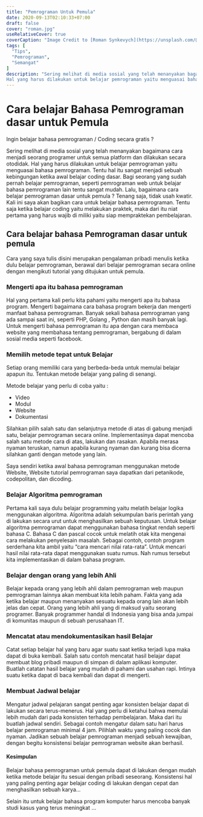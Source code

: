 ```yaml
---
title: "Pemrograman Untuk Pemula"
date: 2020-09-13T02:10:33+07:00
draft: false
cover: "roman.jpg"
useRelativeCover: true
coverCaption: "Image Credit to [Roman Synkevych](https://unsplash.com/@synkevych?utm_source=unsplash&amp;utm_medium=referral&amp;utm_content=creditCopyText) Unsplash"
tags: [
  "Tips",
  "Pemrograman",
  "Semangat"
]
description: "Sering melihat di media sosial yang telah menanyakan bagaimana cara menjadi seorang programer untuk semua platform dan dilakukan secara otodidak.
Hal yang harus dilakukan untuk belajar pemrograman yaitu menguasai bahasa pemrograman. Tentu hal itu sangat menjadi sebuah kebingungan ketika awal belajar coding dasar."
---
```


# Cara belajar Bahasa Pemrograman dasar untuk Pemula

Ingin belajar bahasa pemrograman / Coding secara gratis ?

Sering melihat di media sosial yang telah menanyakan bagaimana cara menjadi seorang programer untuk semua platform dan dilakukan secara otodidak.
Hal yang harus dilakukan untuk belajar pemrograman yaitu menguasai bahasa pemrograman. Tentu hal itu sangat menjadi sebuah kebingungan ketika awal belajar coding dasar.
Bagi seorang yang sudah pernah belajar pemrograman, seperti pemrograman web untuk belajar bahasa pemrograman lain tentu sangat mudah.
Lalu, bagaimana cara belajar pemrograman dasar untuk pemula ?
Tenang saja, tidak usah kwatir. Kali ini saya akan bagikan cara untuk belajar bahasa pemrograman.
Tentu saja ketika belajar coding yaitu melakukan praktek, maka dari itu niat pertama yang harus wajib di miliki yaitu siap mempraktekan pembelajaran.

## Cara belajar bahasa Pemrograman dasar untuk pemula 

Cara yang saya tulis disini merupakan pengalaman pribadi menulis ketika dulu belajar pemrograman, berawal dari belajar pemrograman secara online dengan mengikuti tutorial yang ditujukan untuk pemula.

### Mengerti apa itu bahasa pemrograman

Hal yang pertama kali perlu kita pahami yaitu mengerti apa itu bahasa program. Mengerti bagaimana cara bahasa program bekerja dan mengerti manfaat bahasa pemrograman. 
Banyak sekali bahasa pemrograman yang ada sampai saat ini, seperti PHP, Golang , Python dan masih banyak lagi.
Untuk mengerti bahasa pemrograman itu apa dengan cara membaca website yang membahasa tentang pemrograman, bergabung di dalam sosial media seperti facebook.

### Memilih metode tepat untuk Belajar

Setiap orang memiliki cara yang berbeda-beda untuk memulai belajar apapun itu. Tentukan metode belajar yang paling di senangi.

Metode belajar yang perlu di coba yaitu :
- Video
- Modul
- Website
- Dokumentasi

Silahkan pilih salah satu dan selanjutnya metode di atas di gabung menjadi satu, belajar pemrograman secara online. Implementasinya dapat mencoba salah satu metode cara di atas, lakukan dan rasakan. Apabila merasa nyaman teruskan, namun apabila kurang nyaman dan kurang bisa dicerna silahkan ganti dengan metode yang lain.

Saya sendiri ketika awal bahasa pemrograman menggunakan metode Website, Website tutorial pemrograman saya dapatkan dari petanikode, codepolitan, dan dicoding.

### Belajar Algoritma pemrograman

Pertama kali saya dulu belajar programming yaitu melatih belajar logika menggunakan algoritma. Algoritma adalah sekumpulan baris perintah yang di lakukan secara urut untuk menghasilkan sebuah keputusan.
Untuk belajar algoritma pemrograman dapat menggunakan bahasa tingkat rendah seperti bahasa C. Bahasa C dan pascal cocok untuk melatih otak kita mengenai cara melakukan penyelesain masalah.
Sebagai contoh, contoh program serderhana kita ambil yaitu “cara mencari nilai rata-rata”. Untuk mencari hasil nilai rata-rata dapat menggunakan suatu rumus. Nah rumus tersebut kita implementasikan di dalam bahasa program.

### Belajar dengan orang yang lebih Ahli

Belajar kepada orang yang lebih ahli dalam pemrograman web maupun pemrograman lainnya akan membuat kita lebih paham. Fakta yang ada ketika belajar maupun menanyakan sesuatu kepada orang lain akan lebih jelas dan cepat.
Orang yang lebih ahli yang di maksud yaitu seorang programer. Banyak programmer handal di Indonesia yang bisa anda jumpai di komunitas maupun di sebuah perusahaan IT.

### Mencatat atau mendokumentasikan hasil Belajar

Catat setiap belajar hal yang baru agar suatu saat ketika terjadi lupa maka dapat di buka kembali. Salah satu contoh mencatat hasil belajar dapat membuat blog pribadi maupun di simpan di dalam aplikasi komputer.
Buatlah catatan hasil belajar yang mudah di pahami dan usahan rapi. Intinya suatu ketika dapat di baca kembali dan dapat di mengerti.

### Membuat Jadwal belajar

Mengatur jadwal pelajaran sangat penting agar konsisten belajar dapat di lakukan secara terus-menerus. Hal yang perlu di ketahui bahwa memulai lebih mudah dari pada konsisten terhadap pembelajaran.
Maka dari itu buatlah jadwal sendiri. Sebagai contoh mengatur dalam satu hari harus belajar pemrograman minimal 4 jam. Pilihlah waktu yang paling cocok dan nyaman. Jadikan sebuah belajar pemrograman menjadi sebuah kewajiban, dengan begitu konsistensi belajar pemrograman website akan berhasil.

#### Kesimpulan
Belajar bahasa pemrograman untuk pemula dapat di lakukan dengan mudah ketika metode belajar itu sesuai dengan pribadi seseorang. Konsistensi hal yang paling penting agar belajar coding di lakukan dengan cepat dan menghasilkan sebuah karya...

Selain itu untuk belajar bahasa program komputer harus mencoba banyak studi kasus yang terus meningkat ...